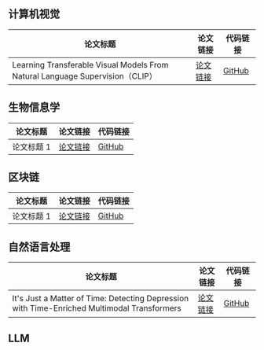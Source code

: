 ## 计算机视觉

| 论文标题      | 论文链接                        | 代码链接                                  |
| ------------- | ------------------------------- | ----------------------------------------- |
| Learning Transferable Visual Models From Natural Language Supervision（CLIP）   | [论文链接](https://arxiv.org/pdf/2103.00020) | [GitHub](https://github.com/openai/CLIP) |

## 生物信息学

| 论文标题      | 论文链接                        | 代码链接                                  |
| ------------- | ------------------------------- | ----------------------------------------- |
| 论文标题 1     | [论文链接](https://example.com/paper1) | [GitHub](https://github.com/username/repository1) |

## 区块链

| 论文标题      | 论文链接                        | 代码链接                                  |
| ------------- | ------------------------------- | ----------------------------------------- |
| 论文标题 1    | [论文链接](https://example.com/paper1) | [GitHub](https://github.com/username/repository1) |

## 自然语言处理

| 论文标题      | 论文链接                        | 代码链接                                  |
| ------------- | ------------------------------- | ----------------------------------------- |
| It's Just a Matter of Time: Detecting Depression with Time-Enriched Multimodal Transformers   | [论文链接](https://arxiv.org/pdf/2301.05453v2) | [GitHub](https://github.com/cosmaadrian/time-enriched-multimodal-depression-detection) |

## LLM

